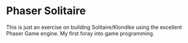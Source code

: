 # Phaser Solitaire
This is just an exercise on building Solitaire/Klondike using the excellent Phaser Game engine. 
My first foray into game programming.


